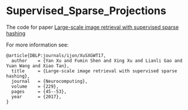 # Supervised_Sparse_Projections

The code for paper [Large-scale image retrieval with supervised sparse hashing](http://www.sciencedirect.com/science/article/pii/S0925231216313741?via%3Dihub)

For more information see:
```
@article{DBLP:journals/ijon/XuSXGWT17,
  author    = {Yan Xu and Fumin Shen and Xing Xu and Lianli Gao and Yuan Wang and Xiao Tan},
  title     = {Large-scale image retrieval with supervised sparse hashing},
  journal   = {Neurocomputing},
  volume    = {229},
  pages     = {45--53},
  year      = {2017},
}
```
